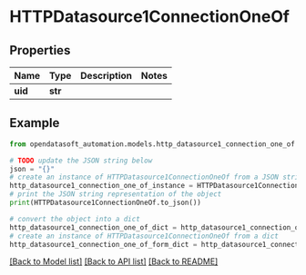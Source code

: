# HTTPDatasource1ConnectionOneOf


## Properties

Name | Type | Description | Notes
------------ | ------------- | ------------- | -------------
**uid** | **str** |  | 

## Example

```python
from opendatasoft_automation.models.http_datasource1_connection_one_of import HTTPDatasource1ConnectionOneOf

# TODO update the JSON string below
json = "{}"
# create an instance of HTTPDatasource1ConnectionOneOf from a JSON string
http_datasource1_connection_one_of_instance = HTTPDatasource1ConnectionOneOf.from_json(json)
# print the JSON string representation of the object
print(HTTPDatasource1ConnectionOneOf.to_json())

# convert the object into a dict
http_datasource1_connection_one_of_dict = http_datasource1_connection_one_of_instance.to_dict()
# create an instance of HTTPDatasource1ConnectionOneOf from a dict
http_datasource1_connection_one_of_form_dict = http_datasource1_connection_one_of.from_dict(http_datasource1_connection_one_of_dict)
```
[[Back to Model list]](../README.md#documentation-for-models) [[Back to API list]](../README.md#documentation-for-api-endpoints) [[Back to README]](../README.md)


